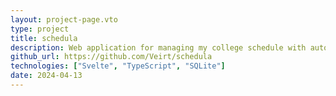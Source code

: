 ```yaml
---
layout: project-page.vto
type: project
title: schedula
description: Web application for managing my college schedule with automated Discord notifications
github_url: https://github.com/Veirt/schedula
technologies: ["Svelte", "TypeScript", "SQLite"]
date: 2024-04-13
---
```

